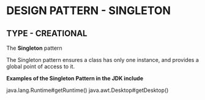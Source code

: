 DESIGN PATTERN - SINGLETON
==============

TYPE - CREATIONAL
--------------

The **Singleton** pattern 

The Singleton pattern ensures a class has only one instance, and provides a global point of access to it.

**Examples of the Singleton Pattern in the JDK include**

java.lang.Runtime#getRuntime()
java.awt.Desktop#getDesktop()

